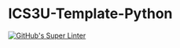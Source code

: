 # ICS3U-Template-Python

[![GitHub's Super Linter](https://github.com/Miguel-Santacruz/ICS3U-Unit5-02-Python/workflows/GitHub's%20Super%20Linter/badge.svg)](https://github.com/Miguel-Santacruz/ICS3U-Unit5-02-Python/actions)
